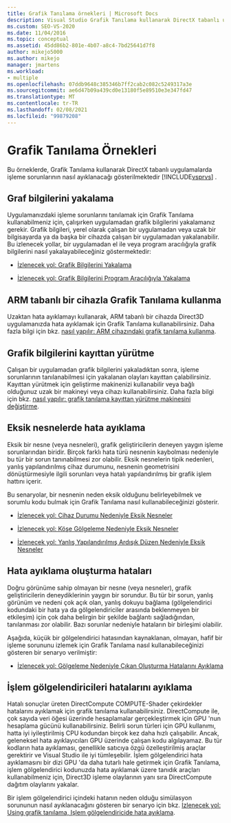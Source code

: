 ```yaml
---
title: Grafik Tanılama örnekleri | Microsoft Docs
description: Visual Studio Grafik Tanılama kullanarak DirectX tabanlı uygulamalarda işleme sorunlarının nasıl ayıklanabileceği örneklerini görüntüleyin.
ms.custom: SEO-VS-2020
ms.date: 11/04/2016
ms.topic: conceptual
ms.assetid: 45dd86b2-801e-4b07-a8c4-7bd25641d7f8
author: mikejo5000
ms.author: mikejo
manager: jmartens
ms.workload:
- multiple
ms.openlocfilehash: 07ddb9648c385346b7ff2cab2c082c5249317a3e
ms.sourcegitcommit: ae6d47b09a439cd0e13180f5e89510e3e347fd47
ms.translationtype: MT
ms.contentlocale: tr-TR
ms.lasthandoff: 02/08/2021
ms.locfileid: "99879208"
---
```

# <a name="graphics-diagnostics-examples"></a>Grafik Tanılama Örnekleri
Bu örneklerde, Grafik Tanılama kullanarak DirectX tabanlı uygulamalarda işleme sorunlarının nasıl ayıklanacağı gösterilmektedir [!INCLUDE[vsprvs](../../code-quality/includes/vsprvs_md.md)] .

## <a name="capturing-graphics-information"></a>Graf bilgilerini yakalama
 Uygulamanızdaki işleme sorunlarını tanılamak için Grafik Tanılama kullanabilmeniz için, çalışırken uygulamadan grafik bilgilerini yakalamanız gerekir. Grafik bilgileri, yerel olarak çalışan bir uygulamadan veya uzak bir bilgisayarda ya da başka bir cihazda çalışan bir uygulamadan yakalanabilir. Bu izlenecek yollar, bir uygulamadan el ile veya program aracılığıyla grafik bilgilerini nasıl yakalayabileceğiniz göstermektedir:

- [İzlenecek yol: Grafik Bilgilerini Yakalama](walkthrough-capturing-graphics-information.md)

- [İzlenecek yol: Grafik Bilgilerini Program Aracılığıyla Yakalama](walkthrough-capturing-graphics-information-programmatically.md)

## <a name="use-graphics-diagnostics-with-an-arm-based-device"></a>ARM tabanlı bir cihazla Grafik Tanılama kullanma
 Uzaktan hata ayıklamayı kullanarak, ARM tabanlı bir cihazda Direct3D uygulamanızda hata ayıklamak için Grafik Tanılama kullanabilirsiniz. Daha fazla bilgi için bkz. [nasıl yapılır: ARM cihazındaki grafik tanılama kullanma](graphics-diagnostics-examples.md).

## <a name="playing-back-graphics-information"></a>Grafik bilgilerini kayıttan yürütme
 Çalışan bir uygulamadan grafik bilgilerini yakaladıktan sonra, işleme sorunlarının tanılanabilmesi için yakalanan olayları kayıttan çalabilirsiniz. Kayıttan yürütmek için geliştirme makinenizi kullanabilir veya bağlı olduğunuz uzak bir makineyi veya cihazı kullanabilirsiniz. Daha fazla bilgi için bkz. [nasıl yapılır: grafik tanılama kayıttan yürütme makinesini değiştirme](how-to-change-the-graphics-diagnostics-playback-machine.md).

## <a name="debugging-missing-objects"></a>Eksik nesnelerde hata ayıklama
 Eksik bir nesne (veya nesneleri), grafik geliştiricilerin deneyen yaygın işleme sorunlarından biridir. Birçok farklı hata türü nesnenin kaybolması nedeniyle bu tür bir sorun tanınabilmesi zor olabilir. Eksik nesnelerin tipik nedenleri, yanlış yapılandırılmış cihaz durumunu, nesnenin geometrisini dönüştürmesiyle ilgili sorunları veya hatalı yapılandırılmış bir grafik işlem hattını içerir.

 Bu senaryolar, bir nesnenin neden eksik olduğunu belirleyebilmek ve sorumlu kodu bulmak için Grafik Tanılama nasıl kullanabileceğinizi gösterir.

- [İzlenecek yol: Cihaz Durumu Nedeniyle Eksik Nesneler](walkthrough-missing-objects-due-to-device-state.md)

- [İzlenecek yol: Köşe Gölgeleme Nedeniyle Eksik Nesneler](walkthrough-missing-objects-due-to-vertex-shading.md)

- [İzlenecek yol: Yanlış Yapılandırılmış Ardışık Düzen Nedeniyle Eksik Nesneler](walkthrough-missing-objects-due-to-misconfigured-pipeline.md)

## <a name="debugging-rendering-errors"></a>Hata ayıklama oluşturma hataları
 Doğru görünüme sahip olmayan bir nesne (veya nesneler), grafik geliştiricilerin deneydiklerinin yaygın bir sorundur. Bu tür bir sorun, yanlış görünüm ve nedeni çok açık olan, yanlış dokuyu bağlama (gölgelendirici kodundaki bir hata ya da gölgelendiriciler arasında beklenmeyen bir etkileşim) için çok daha belirgin bir şekilde bağlantı sağladığından, tanılanması zor olabilir. Bazı sorunlar nedeniyle hataların bir birleşimi olabilir.

 Aşağıda, küçük bir gölgelendirici hatasından kaynaklanan, olmayan, hafif bir işleme sorununu izlemek için Grafik Tanılama nasıl kullanabileceğinizi gösteren bir senaryo verilmiştir:

- [İzlenecek yol: Gölgeleme Nedeniyle Çıkan Oluşturma Hatalarını Ayıklama](walkthrough-debugging-rendering-errors-due-to-shading.md)

## <a name="debugging-compute-shaders"></a>İşlem gölgelendiricileri hatalarını ayıklama
 Hatalı sonuçlar üreten DirectCompute COMPUTE-Shader çekirdekler hatalarını ayıklamak için grafik tanılama kullanabilirsiniz. DirectCompute ile, çok sayıda veri öğesi üzerinde hesaplamalar gerçekleştirmek için GPU 'nun hesaplama gücünü kullanabilirsiniz. Belirli sorun türleri için GPU kullanımı, hatta iyi iyileştirilmiş CPU kodundan birçok kez daha hızlı çalışabilir. Ancak, geleneksel hata ayıklayıcıları GPU üzerinde çalışan kodu algılayamaz. Bu tür kodların hata ayıklaması, genellikle satıcıya özgü özelleştirilmiş araçlar gerektirir ve Visual Studio ile iyi tümleşebilir. İşlem gölgelendirici hata ayıklamasını bir dizi GPU 'da daha tutarlı hale getirmek için Grafik Tanılama, işlem gölgelendirici kodunuzda hata ayıklamak üzere tanıdık araçları kullanabilmeniz için, Direct3D işleme olaylarının yanı sıra DirectCompute dağıtım olaylarını yakalar.

 Bir işlem gölgelendirici içindeki hatanın neden olduğu simülasyon sorununun nasıl ayıklanacağını gösteren bir senaryo için bkz. [Izlenecek yol: Using grafik tanılama, Işlem gölgelendiricide hata ayıklama](walkthrough-using-graphics-diagnostics-to-debug-a-compute-shader.md).